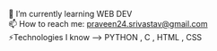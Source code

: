  
 🌱 I’m currently learning WEB DEV<BR>
 📫 How to reach me: praveen24.srivastav@gmail.com<BR>
 ⚡️Technologies I know --> PYTHON , C , HTML , CSS 
<!--
**praveen24sriv/praveen24sriv** is a ✨ _special_ ✨ repository because its `README.md` (this file) appears on your GitHub profile.

Here are some ideas to get you started:

- 🔭 I’m currently working on ...
- 
- 👯 I’m looking to collaborate on ...
- 🤔 I’m looking for help with ...
- 💬 Ask me about ...
- 📫 How to reach me: ...
- 😄 Pronouns: ...
- ⚡ Fun fact: ...
-->
